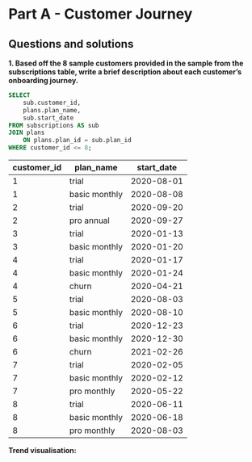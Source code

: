 # Part A - Customer Journey

## Questions and solutions

**1. Based off the 8 sample customers provided in the sample from the subscriptions table, write a brief description about each customer’s onboarding journey.**

```sql
SELECT 
	sub.customer_id,
	plans.plan_name,
	sub.start_date
FROM subscriptions AS sub
JOIN plans
	ON plans.plan_id = sub.plan_id
WHERE customer_id <= 8;
```

|customer_id|plan_name    |start_date|
|-----------|-------------|----------|
|1          |trial        |2020-08-01|
|1          |basic monthly|2020-08-08|
|2          |trial        |2020-09-20|
|2          |pro annual   |2020-09-27|
|3          |trial        |2020-01-13|
|3          |basic monthly|2020-01-20|
|4          |trial        |2020-01-17|
|4          |basic monthly|2020-01-24|
|4          |churn        |2020-04-21|
|5          |trial        |2020-08-03|
|5          |basic monthly|2020-08-10|
|6          |trial        |2020-12-23|
|6          |basic monthly|2020-12-30|
|6          |churn        |2021-02-26|
|7          |trial        |2020-02-05|
|7          |basic monthly|2020-02-12|
|7          |pro monthly  |2020-05-22|
|8          |trial        |2020-06-11|
|8          |basic monthly|2020-06-18|
|8          |pro monthly  |2020-08-03|

**Trend visualisation:**
